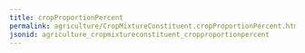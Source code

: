 ```yaml
---
title: cropProportionPercent
permalink: agriculture/CropMixtureConstituent.cropProportionPercent.html
jsonid: agriculture_cropmixtureconstituent_cropproportionpercent
---
```

